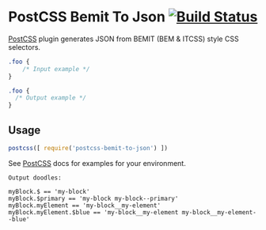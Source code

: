 # PostCSS Bemit To Json [![Build Status][ci-img]][ci]

[PostCSS] plugin generates JSON from BEMIT (BEM & ITCSS) style CSS selectors.

[PostCSS]: https://github.com/postcss/postcss
[ci-img]:  https://travis-ci.org/WebSeed/postcss-bemit-to-json.svg
[ci]:      https://travis-ci.org/WebSeed/postcss-bemit-to-json

```css
.foo {
    /* Input example */
}
```

```css
.foo {
  /* Output example */
}
```

## Usage

```js
postcss([ require('postcss-bemit-to-json') ])
```

See [PostCSS] docs for examples for your environment.

```
Output doodles:

myBlock.$ == 'my-block'
myBlock.$primary == 'my-block my-block--primary'
myBlock.myElement == 'my-block__my-element'
myBlock.myElement.$blue == 'my-block__my-element my-block__my-element--blue'
```